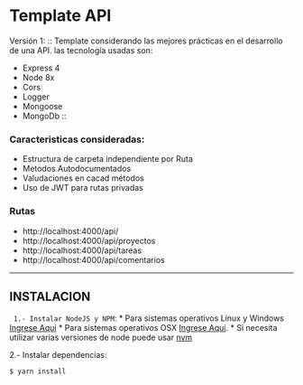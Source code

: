 # Template API


Versión 1:
:: 
Template considerando las mejores prácticas en el desarrollo de una API. las tecnología usadas son:
* Express 4
* Node 8x
* Cors
* Logger
* Mongoose
* MongoDb
::

### Caracteristicas consideradas:
* Estructura de carpeta independiente por Ruta
* Metodos Autodocumentados
* Valudaciones en cacad métodos
* Uso de JWT para rutas privadas

### Rutas
* http://localhost:4000/api/
* http://localhost:4000/api/proyectos
* http://localhost:4000/api/tareas
* http://localhost:4000/api/comentarios


___________________________________________________________________________
## INSTALACION  ##
`
1.- Instalar NodeJS y NPM`: 
	* Para sistemas operativos Linux 	y Windows [Ingrese Aqui](http://www.w3resource.com/node.js/installing-node.js-windows-and-linux.php)
	* Para sistemas operativos OSX [Ingrese Aqui](https://coolestguidesontheplanet.com/installing-node-js-on-macos/). 
	* Si necesita utilizar varias versiones de node puede usar [nvm](https://github.com/creationix/nvm)

2.- Instalar dependencias:   
```
$ yarn install
```

